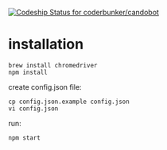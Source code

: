 [ ![Codeship Status for coderbunker/candobot](https://codeship.com/projects/1bce7730-ca64-0134-3424-327d40ee31ac/status?branch=master)](https://codeship.com/projects/199604)

# installation

```
brew install chromedriver
npm install
```

create config.json file:

```
cp config.json.example config.json
vi config.json
```

run:

```
npm start
```
